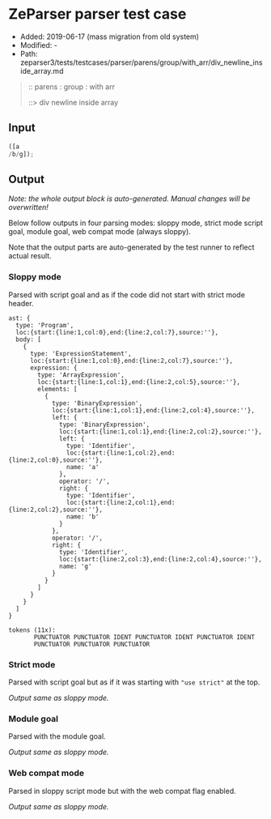 # ZeParser parser test case

- Added: 2019-06-17 (mass migration from old system)
- Modified: -
- Path: zeparser3/tests/testcases/parser/parens/group/with_arr/div_newline_inside_array.md

> :: parens : group : with arr
>
> ::> div newline inside array

## Input

`````js
([a 
/b/g]);
`````

## Output

_Note: the whole output block is auto-generated. Manual changes will be overwritten!_

Below follow outputs in four parsing modes: sloppy mode, strict mode script goal, module goal, web compat mode (always sloppy).

Note that the output parts are auto-generated by the test runner to reflect actual result.

### Sloppy mode

Parsed with script goal and as if the code did not start with strict mode header.

`````
ast: {
  type: 'Program',
  loc:{start:{line:1,col:0},end:{line:2,col:7},source:''},
  body: [
    {
      type: 'ExpressionStatement',
      loc:{start:{line:1,col:0},end:{line:2,col:7},source:''},
      expression: {
        type: 'ArrayExpression',
        loc:{start:{line:1,col:1},end:{line:2,col:5},source:''},
        elements: [
          {
            type: 'BinaryExpression',
            loc:{start:{line:1,col:1},end:{line:2,col:4},source:''},
            left: {
              type: 'BinaryExpression',
              loc:{start:{line:1,col:1},end:{line:2,col:2},source:''},
              left: {
                type: 'Identifier',
                loc:{start:{line:1,col:2},end:{line:2,col:0},source:''},
                name: 'a'
              },
              operator: '/',
              right: {
                type: 'Identifier',
                loc:{start:{line:2,col:1},end:{line:2,col:2},source:''},
                name: 'b'
              }
            },
            operator: '/',
            right: {
              type: 'Identifier',
              loc:{start:{line:2,col:3},end:{line:2,col:4},source:''},
              name: 'g'
            }
          }
        ]
      }
    }
  ]
}

tokens (11x):
       PUNCTUATOR PUNCTUATOR IDENT PUNCTUATOR IDENT PUNCTUATOR IDENT
       PUNCTUATOR PUNCTUATOR PUNCTUATOR
`````

### Strict mode

Parsed with script goal but as if it was starting with `"use strict"` at the top.

_Output same as sloppy mode._

### Module goal

Parsed with the module goal.

_Output same as sloppy mode._

### Web compat mode

Parsed in sloppy script mode but with the web compat flag enabled.

_Output same as sloppy mode._
